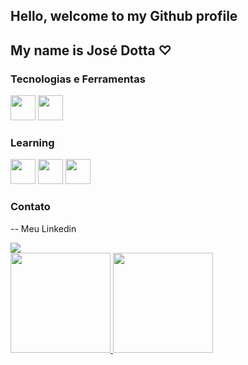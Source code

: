 ## Hello, welcome to my Github profile
## My name is José Dotta ♡



### Tecnologias e Ferramentas

<img src="https://cdn.jsdelivr.net/gh/devicons/devicon/icons/java/java-original.svg" width="40" height="40"/> <img src="https://cdn.jsdelivr.net/gh/devicons/devicon/icons/photoshop/photoshop-plain.svg" width="40" height="40"/>
          
          


### Learning

<img src="https://cdn.jsdelivr.net/gh/devicons/devicon/icons/css3/css3-original-wordmark.svg" width="40" height="40"/>  <img src="https://cdn.jsdelivr.net/gh/devicons/devicon/icons/html5/html5-original-wordmark.svg" width="40" height="40"/> <img src="https://cdn.jsdelivr.net/gh/devicons/devicon/icons/javascript/javascript-original.svg" width="40" height="40"/>



### Contato

-- Meu Linkedin
<div>
<a href="https://www.linkedin.com/in/josé-henrique-martins-dotta-99b547215" target="_blank"><img src="https://img.shields.io/badge/-LinkedIn-%230077B5?style=for-the-badge&logo=linkedin&logoColor=white" target="_blank"></a>   
</div>






<div>
<a href="https://github.com/JoseMD12">
<img height="160em" src="https://github-readme-stats.vercel.app/api/top-langs/?username=JoseMD12&layout=compact&langs_count=7&theme=dracula"/>
<img height="160em" src="https://github-readme-stats.vercel.app/api?username=JoseMD12&show_icons=true&theme=dracula&include_all_commits=true&count_private=true"/>
</div>
